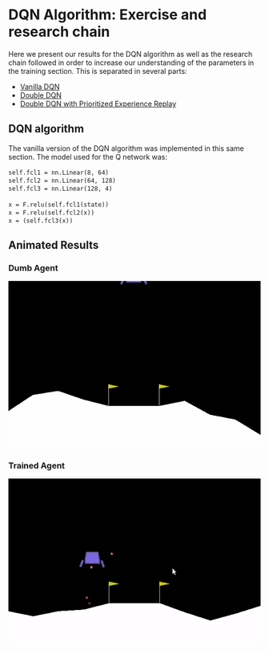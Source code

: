 # DQN Algorithm: Exercise and research chain

Here we present our results for the DQN algorithm as well as the research chain followed in order to increase our understanding of the parameters in the training section.
This is separated in several parts:
* <a href='.'>Vanilla DQN</a><br>
* <a href='double_DQN'>Double DQN</a><br>
* <a href='double_DQN/prio_replay_sumtree/'>Double DQN with Prioritized Experience Replay</a><br>

## DQN algorithm

The vanilla version of the DQN algorithm was implemented in this same section. The model used for the Q network was:

```
self.fcl1 = nn.Linear(8, 64)
self.fcl2 = nn.Linear(64, 128)
self.fcl3 = nn.Linear(128, 4)

x = F.relu(self.fcl1(state))
x = F.relu(self.fcl2(x))
x = (self.fcl3(x))
```

## Animated Results
### Dumb Agent

![alt text](lander_dumb.gif)

### Trained Agent

![alt text](lander_trained.gif)
